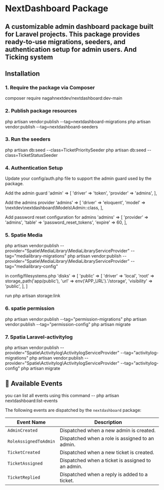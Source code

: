 # NextDashboard Package

A customizable admin dashboard package built for Laravel projects. 
This package provides ready-to-use migrations, seeders, and authentication setup for admin users.
And Ticking system
---

## Installation

### 1. Require the package via Composer
composer require nagahnextdev/nextdashboard:dev-main


### 2. Publish package resources
php artisan vendor:publish --tag=nextdashboard-migrations
php artisan vendor:publish --tag=nextdashboard-seeders

### 3. Run the seeders
php artisan db:seed --class=TicketPrioritySeeder
php artisan db:seed --class=TicketStatusSeeder

### 4. Authentication Setup
Update your config/auth.php file to support the admin guard used by the package.

Add the admin guard
'admin' => [
    'driver' => 'token',
    'provider' => 'admins',
],

Add the admins provider
'admins' => [
    'driver' => 'eloquent',
    'model' => \nextdev\nextdashboard\Models\Admin::class,
],

Add password reset configuration for admins
'admins' => [
    'provider' => 'admins',
    'table' => 'password_reset_tokens',
    'expire' => 60,
],

### 5. Spatie Media
php artisan vendor:publish --provider="Spatie\MediaLibrary\MediaLibraryServiceProvider" --tag="medialibrary-migrations"
php artisan vendor:publish --provider="Spatie\MediaLibrary\MediaLibraryServiceProvider" --tag="medialibrary-config"


in config/filesystems.php
'disks' => [
    'public' => [
        'driver' => 'local',
        'root' => storage_path('app/public'),
        'url' => env('APP_URL').'/storage',
        'visibility' => 'public',
    ],
]

run 
php artisan storage:link

### 6. spatie permission
php artisan vendor:publish --tag="permission-migrations"
php artisan vendor:publish --tag="permission-config"
php artisan migrate

### 7. Spatia Laravel-activitylog
php artisan vendor:publish --provider="Spatie\Activitylog\ActivitylogServiceProvider" --tag="activitylog-migrations"
php artisan vendor:publish --provider="Spatie\Activitylog\ActivitylogServiceProvider" --tag="activitylog-config"
php artisan migrate

## 📢 Available Events

you can list all events using this command
-- php artisan nextdashboard:list-events

The following events are dispatched by the `nextdashboard` package:

| Event Name               | Description                                          |
|--------------------------|------------------------------------------------------|
| `AdminCreated`           | Dispatched when a new admin is created.              |
| `RoleAssignedToAdmin`    | Dispatched when a role is assigned to an admin.      |
| `TicketCreated`          | Dispatched when a new ticket is created.             |
| `TicketAssigned`         | Dispatched when a ticket is assigned to an admin.    |
| `TicketReplied`          | Dispatched when a reply is added to a ticket.        |
